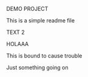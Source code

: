 DEMO PROJECT 

This is a simple readme file

TEXT 2

HOLAAA

This is bound to cause trouble

Just something going on
